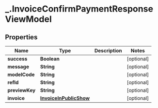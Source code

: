 # _.InvoiceConfirmPaymentResponseViewModel

## Properties
Name | Type | Description | Notes
------------ | ------------- | ------------- | -------------
**success** | **Boolean** |  | [optional] 
**message** | **String** |  | [optional] 
**modelCode** | **String** |  | [optional] 
**refId** | **String** |  | [optional] 
**previewKey** | **String** |  | [optional] 
**invoice** | [**InvoiceInPublicShow**](InvoiceInPublicShow.md) |  | [optional] 


